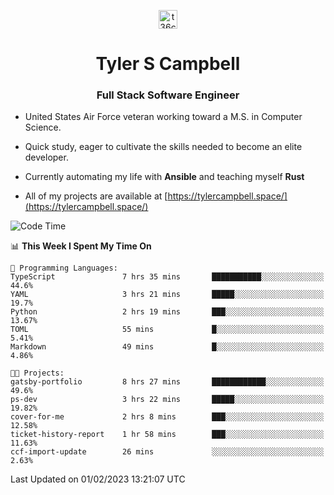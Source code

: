 <p align="center">
<a href="https://www.linkedin.com/in/t36campbell" target="blank"><img align="center" src="https://ik.imagekit.io/t36campbell/Portfolio/linkedin.png.original_m8bbGgPh6.png" alt="t36campbell" height="30" width="30" /></a>
</p>
<h1 align="center">Tyler S Campbell</h1>
<h3 align="center">Full Stack Software Engineer</h3>

* United States Air Force veteran working toward a M.S. in Computer Science.

* Quick study, eager to cultivate the skills needed to become an elite developer.

* Currently automating my life with **Ansible** and teaching myself **Rust**

* All of my projects are available at [https://tylercampbell.space/](https://tylercampbell.space/)

<!--START_SECTION:waka-->
![Code Time](http://img.shields.io/badge/Code%20Time-2%2C136%20hrs%2042%20mins-blue)

📊 **This Week I Spent My Time On** 

```text
💬 Programming Languages: 
TypeScript               7 hrs 35 mins       ███████████░░░░░░░░░░░░░░   44.6% 
YAML                     3 hrs 21 mins       █████░░░░░░░░░░░░░░░░░░░░   19.7% 
Python                   2 hrs 19 mins       ███░░░░░░░░░░░░░░░░░░░░░░   13.67% 
TOML                     55 mins             █░░░░░░░░░░░░░░░░░░░░░░░░   5.41% 
Markdown                 49 mins             █░░░░░░░░░░░░░░░░░░░░░░░░   4.86%

🐱‍💻 Projects: 
gatsby-portfolio         8 hrs 27 mins       ████████████░░░░░░░░░░░░░   49.6% 
ps-dev                   3 hrs 22 mins       █████░░░░░░░░░░░░░░░░░░░░   19.82% 
cover-for-me             2 hrs 8 mins        ███░░░░░░░░░░░░░░░░░░░░░░   12.58% 
ticket-history-report    1 hr 58 mins        ███░░░░░░░░░░░░░░░░░░░░░░   11.63% 
ccf-import-update        26 mins             ░░░░░░░░░░░░░░░░░░░░░░░░░   2.63%

```


 Last Updated on 01/02/2023 13:21:07 UTC
<!--END_SECTION:waka-->
